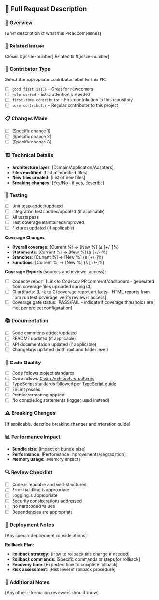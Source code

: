 ## 📝 Pull Request Description

### 🎯 Overview

[Brief description of what this PR accomplishes]

### 🔗 Related Issues

Closes #[issue-number]
Related to #[issue-number]

### 👥 Contributor Type

Select the appropriate contributor label for this PR:

- [ ] `good first issue` - Great for newcomers
- [ ] `help wanted` - Extra attention is needed  
- [ ] `first-time contributor` - First contribution to this repository
- [ ] `core contributor` - Regular contributor to this project

### 📋 Changes Made

- [ ] [Specific change 1]
- [ ] [Specific change 2]
- [ ] [Specific change 3]

### 🏗️ Technical Details

- **Architecture layer**: [Domain/Application/Adapters]
- **Files modified**: [List of modified files]
- **New files created**: [List of new files]
- **Breaking changes**: [Yes/No - if yes, describe]

### 🧪 Testing

- [ ] Unit tests added/updated
- [ ] Integration tests added/updated (if applicable)
- [ ] All tests pass
- [ ] Test coverage maintained/improved
- [ ] Fixtures updated (if applicable)

**Coverage Changes**:
- **Overall coverage**: [Current %] → [New %] (Δ [+/-]%)
- **Statements**: [Current %] → [New %] (Δ [+/-]%)
- **Branches**: [Current %] → [New %] (Δ [+/-]%)
- **Functions**: [Current %] → [New %] (Δ [+/-]%)

**Coverage Reports** (sources and reviewer access):
- [ ] Codecov report: [Link to Codecov PR comment/dashboard - generated from coverage files uploaded during CI]
- [ ] CI artifacts: [Link to CI coverage report artifacts - HTML reports from npm run test:coverage, verify reviewer access]
- [ ] Coverage gate status: [PASS/FAIL - indicate if coverage thresholds are met per project configuration]

### 📚 Documentation

- [ ] Code comments added/updated
- [ ] README updated (if applicable)
- [ ] API documentation updated (if applicable)
- [ ] Changelogs updated (both root and folder level)

### 🔧 Code Quality

- [ ] Code follows project standards
- [ ] Code follows [Clean Architecture patterns](.cursor/rules/clean-architecture.mdc)
- [ ] TypeScript standards followed per [TypeScript guide](.cursor/rules/typescript.mdc)
- [ ] ESLint passes
- [ ] Prettier formatting applied
- [ ] No console.log statements (logger used instead)

### ⚠️ Breaking Changes

[If applicable, describe breaking changes and migration guide]

### 📊 Performance Impact

- **Bundle size**: [Impact on bundle size]
- **Performance**: [Performance improvements/degradation]
- **Memory usage**: [Memory impact]

### 🔍 Review Checklist

- [ ] Code is readable and well-structured
- [ ] Error handling is appropriate
- [ ] Logging is appropriate
- [ ] Security considerations addressed
- [ ] No hardcoded values
- [ ] Dependencies are appropriate

### 🚀 Deployment Notes

[Any special deployment considerations]

**Rollback Plan**:
- **Rollback strategy**: [How to rollback this change if needed]
- **Rollback commands**: [Specific commands or steps for rollback]
- **Recovery time**: [Expected time to complete rollback]
- **Risk assessment**: [Risk level of rollback procedure]

### 📝 Additional Notes

[Any other information reviewers should know]
